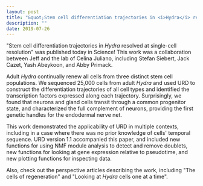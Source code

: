 ```yaml
---
layout: post
title: "&quot;Stem cell differentiation trajectories in <i>Hydra</i> resolved at single-cell resolution&quot; published in <i>Science</i>"
description: ""
date: 2019-07-26
---
```


"Stem cell differentiation trajectories in <i>Hydra</i> resolved at single-cell resolution" was published today in Science! This work was a collaboration between Jeff and the lab of Celina Juliano, including Stefan Siebert, Jack Cazet, Yash Abeykoon, and Abby Primack. 

Adult <i>Hydra</i> continually renew all cells from three distinct stem cell populations. We sequenced 25,000 cells from adult <i>Hydra</i> and used URD to construct the differentiation trajectories of all cell types and identified the transcription factors expressed along each trajectory.  Surprisingly, we found that neurons and gland cells transit through a common progenitor state, and characterized the full complement of neurons, providing the first genetic handles for the endodermal nerve net. 

This work demonstrated the applicability of URD in multiple contexts, including in a case where there was no prior knowledge of cells' temporal sequence. URD version 1.1 accompanied this paper, and included new functions for using NMF module analysis to detect and remove doublets, new functions for looking at gene expression relative to pseudotime, and new plotting functions for inspecting data.

Also, check out the perspective articles describing the work, including "The cells of regeneration" and "Looking at <i>Hydra</i> cells one at a time".
